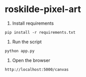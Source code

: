 # roskilde-pixel-art


1. Install requirements
```
pip install -r requirements.txt
```

1. Run the script
```
python app.py
```

1. Open the browser
```
http://localhost:5000/canvas
```
